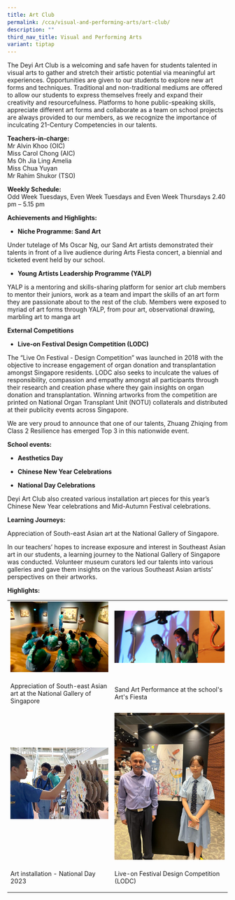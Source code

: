 ```yaml
---
title: Art Club
permalink: /cca/visual-and-performing-arts/art-club/
description: ""
third_nav_title: Visual and Performing Arts
variant: tiptap
---
```

<p>The Deyi Art Club is a welcoming and safe haven for students talented
in visual arts to gather and stretch their artistic potential via meaningful
art experiences. Opportunities are given to our students to explore new
art forms and techniques. Traditional and non-traditional mediums are offered
to allow our students to express themselves freely and expand their creativity
and resourcefulness. Platforms to hone public-speaking skills, appreciate
different art forms and collaborate as a team on school projects are always
provided to our members, as we recognize the importance of inculcating
21-Century Competencies in our talents.</p>
<p><strong>Teachers-in-charge:</strong> 
<br>Mr Alvin Khoo (OIC)
<br>Miss Carol Chong (AIC)
<br>Ms Oh Jia Ling Amelia
<br>Miss Chua Yuyan
<br>Mr Rahim Shukor (TSO)</p>
<p><strong>Weekly Schedule:</strong> 
<br>Odd Week Tuesdays, Even Week Tuesdays and Even Week Thursdays 2.40 pm
– 5.15 pm</p>
<p><strong>Achievements and Highlights:</strong>
</p>
<ul data-tight="true" class="tight">
<li>
<p><strong>Niche Programme: Sand Art</strong>
</p>
</li>
</ul>
<p>Under tutelage of Ms Oscar Ng, our Sand Art artists demonstrated their
talents in front of a live audience during Arts Fiesta concert, a biennial
and ticketed event held by our school.</p>
<ul data-tight="true" class="tight">
<li>
<p><strong>Young Artists Leadership Programme (YALP)</strong>
</p>
</li>
</ul>
<p>YALP is a mentoring and skills-sharing platform for senior art club members
to mentor their juniors, work as a team and impart the skills of an art
form they are passionate about to the rest of the club. Members were exposed
to myriad of art forms through YALP, from pour art, observational drawing,
marbling art to manga art</p>
<p><strong>External Competitions</strong>
</p>
<ul data-tight="true" class="tight">
<li>
<p><strong>Live-on Festival Design Competition (LODC)</strong>
</p>
</li>
</ul>
<p>The “Live On Festival - Design Competition” was launched in 2018 with
the objective to increase engagement of organ donation and transplantation
amongst Singapore residents. LODC also seeks to inculcate the values of
responsibility, compassion and empathy amongst all participants through
their research and creation phase where they gain insights on organ donation
and transplantation. Winning artworks from the competition are printed
on National Organ Transplant Unit (NOTU) collaterals and distributed at
their publicity events across Singapore.</p>
<p>We are very proud to announce that one of our talents, Zhuang Zhiqing
from Class 2 Resilience has emerged Top 3 in this nationwide event.</p>
<p><strong>School events:</strong>
</p>
<ul data-tight="true" class="tight">
<li>
<p><strong>Aesthetics Day</strong>
</p>
</li>
<li>
<p><strong>Chinese New Year Celebrations</strong>
</p>
</li>
<li>
<p><strong>National Day Celebrations</strong>
</p>
</li>
</ul>
<p>Deyi Art Club also created various installation art pieces for this year’s
Chinese New Year celebrations and Mid-Autumn Festival celebrations.</p>
<p><strong>Learning Journeys:</strong>
</p>
<p>Appreciation of South-east Asian art at the National Gallery of Singapore.</p>
<p>In our teachers’ hopes to increase exposure and interest in Southeast
Asian art in our students, a learning journey to the National Gallery of
Singapore was conducted. Volunteer museum curators led our talents into
various galleries and gave them insights on the various Southeast Asian
artists’ perspectives on their artworks.</p>
<p></p>
<p><strong>Highlights:</strong>
</p>
<p></p>
<table style="minWidth: 50px">
<colgroup>
<col>
<col>
</colgroup>
<tbody>
<tr>
<td rowspan="1" colspan="1">
<div class="isomer-image-wrapper">
<img style="width: 100%" height="auto" width="100%" alt="" src="/images/CCA/Visual Perf Arts/Art Club/2023 art club pic17.png">
</div>
</td>
<td rowspan="1" colspan="1">
<div class="isomer-image-wrapper">
<img style="width: 100%" height="auto" width="100%" alt="" src="/images/CCA/Visual Perf Arts/Art Club/5.jpg">
</div>
</td>
</tr>
<tr>
<td rowspan="1" colspan="1">
<p>Appreciation of South-east Asian art at the National Gallery of Singapore</p>
</td>
<td rowspan="1" colspan="1">
<p>Sand Art Performance at the school's Art's Fiesta</p>
</td>
</tr>
<tr>
<td rowspan="1" colspan="1">
<div class="isomer-image-wrapper">
<img style="width: 100%" height="auto" width="100%" alt="" src="/images/CCA/Visual Perf Arts/Art Club/2023 art club pic15.png">
</div>
<p></p>
</td>
<td rowspan="1" colspan="1">
<div class="isomer-image-wrapper">
<img style="width: 100%" height="auto" width="100%" alt="" src="/images/CCA/Visual Perf Arts/Art Club/1.jpg">
</div>
</td>
</tr>
<tr>
<td rowspan="1" colspan="1">
<p>Art installation - National Day 2023</p>
</td>
<td rowspan="1" colspan="1">
<p>Live-on Festival Design Competition (LODC)</p>
</td>
</tr>
</tbody>
</table>
<p></p>